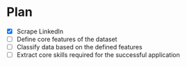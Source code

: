 # Plan
- [x] Scrape LinkedIn
- [ ] Define core features of the dataset
- [ ] Classify data based on the defined features
- [ ] Extract core skills required for the successful application
